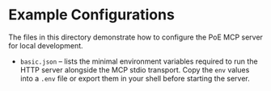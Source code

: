 # Example Configurations

The files in this directory demonstrate how to configure the PoE MCP server for local development.

- `basic.json` – lists the minimal environment variables required to run the HTTP server alongside the MCP stdio transport. Copy the `env` values into a `.env` file or export them in your shell before starting the server.
